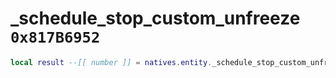 # _schedule_stop_custom_unfreeze `0x817B6952`

```lua
local result --[[ number ]] = natives.entity._schedule_stop_custom_unfreeze(_unk0 --[[ number ]])
```